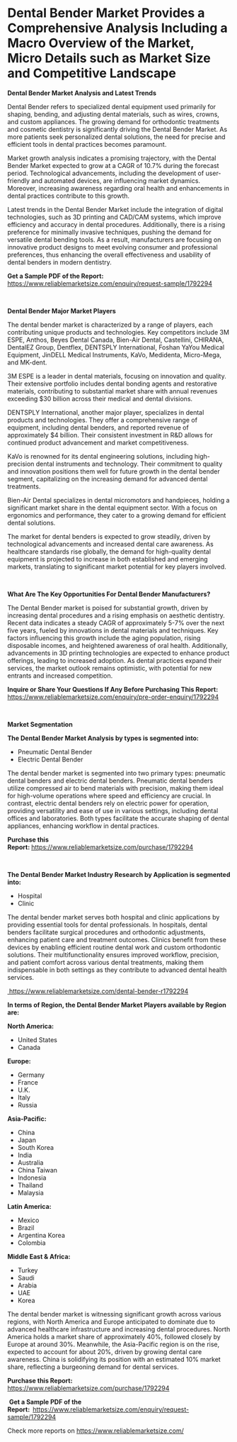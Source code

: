 <p><h1>Dental Bender Market Provides a Comprehensive Analysis Including a Macro Overview of the Market, Micro Details such as Market Size and Competitive Landscape</h1></p><p><strong>Dental Bender Market Analysis and Latest Trends</strong></p>
<p><p>Dental Bender refers to specialized dental equipment used primarily for shaping, bending, and adjusting dental materials, such as wires, crowns, and custom appliances. The growing demand for orthodontic treatments and cosmetic dentistry is significantly driving the Dental Bender Market. As more patients seek personalized dental solutions, the need for precise and efficient tools in dental practices becomes paramount.</p><p>Market growth analysis indicates a promising trajectory, with the Dental Bender Market expected to grow at a CAGR of 10.7% during the forecast period. Technological advancements, including the development of user-friendly and automated devices, are influencing market dynamics. Moreover, increasing awareness regarding oral health and enhancements in dental practices contribute to this growth.</p><p>Latest trends in the Dental Bender Market include the integration of digital technologies, such as 3D printing and CAD/CAM systems, which improve efficiency and accuracy in dental procedures. Additionally, there is a rising preference for minimally invasive techniques, pushing the demand for versatile dental bending tools. As a result, manufacturers are focusing on innovative product designs to meet evolving consumer and professional preferences, thus enhancing the overall effectiveness and usability of dental benders in modern dentistry.</p></p>
<p><strong>Get a Sample PDF of the Report:&nbsp;</strong> <a href="https://www.reliablemarketsize.com/enquiry/request-sample/1792294?utm_campaign=1197&utm_medium=2&utm_source=Github&utm_content=ia&utm_term=04032025&utm_id=dental-bender">https://www.reliablemarketsize.com/enquiry/request-sample/1792294</a></p>
<p>&nbsp;</p>
<p><strong>Dental Bender Major Market Players</strong></p>
<p><p>The dental bender market is characterized by a range of players, each contributing unique products and technologies. Key competitors include 3M ESPE, Anthos, Beyes Dental Canada, Bien-Air Dental, Castellini, CHIRANA, DentalEZ Group, Dentflex, DENTSPLY International, Foshan YaYou Medical Equipment, JinDELL Medical Instruments, KaVo, Medidenta, Micro-Mega, and MK-dent.</p><p>3M ESPE is a leader in dental materials, focusing on innovation and quality. Their extensive portfolio includes dental bonding agents and restorative materials, contributing to substantial market share with annual revenues exceeding $30 billion across their medical and dental divisions.</p><p>DENTSPLY International, another major player, specializes in dental products and technologies. They offer a comprehensive range of equipment, including dental benders, and reported revenue of approximately $4 billion. Their consistent investment in R&D allows for continued product advancement and market competitiveness.</p><p>KaVo is renowned for its dental engineering solutions, including high-precision dental instruments and technology. Their commitment to quality and innovation positions them well for future growth in the dental bender segment, capitalizing on the increasing demand for advanced dental treatments.</p><p>Bien-Air Dental specializes in dental micromotors and handpieces, holding a significant market share in the dental equipment sector. With a focus on ergonomics and performance, they cater to a growing demand for efficient dental solutions.</p><p>The market for dental benders is expected to grow steadily, driven by technological advancements and increased dental care awareness. As healthcare standards rise globally, the demand for high-quality dental equipment is projected to increase in both established and emerging markets, translating to significant market potential for key players involved.</p></p>
<p>&nbsp;</p>
<p><strong>What Are The Key Opportunities For Dental Bender Manufacturers?</strong></p>
<p><p>The Dental Bender market is poised for substantial growth, driven by increasing dental procedures and a rising emphasis on aesthetic dentistry. Recent data indicates a steady CAGR of approximately 5-7% over the next five years, fueled by innovations in dental materials and techniques. Key factors influencing this growth include the aging population, rising disposable incomes, and heightened awareness of oral health. Additionally, advancements in 3D printing technologies are expected to enhance product offerings, leading to increased adoption. As dental practices expand their services, the market outlook remains optimistic, with potential for new entrants and increased competition.</p></p>
<p><strong>Inquire or Share Your Questions If Any Before Purchasing This Report:</strong> <a href="https://www.reliablemarketsize.com/enquiry/pre-order-enquiry/1792294?utm_campaign=1197&utm_medium=2&utm_source=Github&utm_content=ia&utm_term=04032025&utm_id=dental-bender">https://www.reliablemarketsize.com/enquiry/pre-order-enquiry/1792294</a></p>
<p>&nbsp;</p>
<p><strong>Market Segmentation</strong></p>
<p><strong>The Dental Bender Market Analysis by types is segmented into:</strong></p>
<p><ul><li>Pneumatic Dental Bender</li><li>Electric Dental Bender</li></ul></p>
<p><p>The dental bender market is segmented into two primary types: pneumatic dental benders and electric dental benders. Pneumatic dental benders utilize compressed air to bend materials with precision, making them ideal for high-volume operations where speed and efficiency are crucial. In contrast, electric dental benders rely on electric power for operation, providing versatility and ease of use in various settings, including dental offices and laboratories. Both types facilitate the accurate shaping of dental appliances, enhancing workflow in dental practices.</p></p>
<p><strong>Purchase this Report:&nbsp;</strong><a href="https://www.reliablemarketsize.com/purchase/1792294?utm_campaign=1197&utm_medium=2&utm_source=Github&utm_content=ia&utm_term=04032025&utm_id=dental-bender">https://www.reliablemarketsize.com/purchase/1792294</a></p>
<p>&nbsp;</p>
<p><strong>The Dental Bender Market Industry Research by Application is segmented into:</strong></p>
<p><ul><li>Hospital</li><li>Clinic</li></ul></p>
<p><p>The dental bender market serves both hospital and clinic applications by providing essential tools for dental professionals. In hospitals, dental benders facilitate surgical procedures and orthodontic adjustments, enhancing patient care and treatment outcomes. Clinics benefit from these devices by enabling efficient routine dental work and custom orthodontic solutions. Their multifunctionality ensures improved workflow, precision, and patient comfort across various dental treatments, making them indispensable in both settings as they contribute to advanced dental health services.</p></p>
<p><a href="https://www.reliablemarketsize.com/dental-bender-r1792294?utm_campaign=1197&utm_medium=2&utm_source=Github&utm_content=ia&utm_term=04032025&utm_id=dental-bender">&nbsp;https://www.reliablemarketsize.com/dental-bender-r1792294</a></p>
<p><strong>In terms of Region, the Dental Bender Market Players available by Region are:</strong></p>
<p>
    <p> <strong> North America: </strong>
        <ul>
            <li>United States</li>
            <li>Canada</li>
        </ul>
        </p> 
    <p> <strong> Europe: </strong>
        <ul>
            <li>Germany</li>
            <li>France</li>
            <li>U.K.</li>
            <li>Italy</li>
            <li>Russia</li>
        </ul>
        </p> 
    <p> <strong> Asia-Pacific: </strong>
        <ul>
            <li>China</li>
            <li>Japan</li>
            <li>South Korea</li>
            <li>India</li>
            <li>Australia</li>
            <li>China Taiwan</li>
            <li>Indonesia</li>
            <li>Thailand</li>
            <li>Malaysia</li>
        </ul>
        </p> 
    <p> <strong> Latin America: </strong>
        <ul>
            <li>Mexico</li>
            <li>Brazil</li>
            <li>Argentina Korea</li>
            <li>Colombia</li>
        </ul>
        </p> 
    <p> <strong> Middle East & Africa: </strong>
        <ul>
            <li>Turkey</li>
            <li>Saudi</li>
            <li>Arabia</li>
            <li>UAE</li>
            <li>Korea</li>
        </ul>
    </p>
    </p>
<p><p>The dental bender market is witnessing significant growth across various regions, with North America and Europe anticipated to dominate due to advanced healthcare infrastructure and increasing dental procedures. North America holds a market share of approximately 40%, followed closely by Europe at around 30%. Meanwhile, the Asia-Pacific region is on the rise, expected to account for about 20%, driven by growing dental care awareness. China is solidifying its position with an estimated 10% market share, reflecting a burgeoning demand for dental services.</p></p>
<p><strong>Purchase this Report: </strong><a href="https://www.reliablemarketsize.com/purchase/1792294?utm_campaign=1197&utm_medium=2&utm_source=Github&utm_content=ia&utm_term=04032025&utm_id=dental-bender">https://www.reliablemarketsize.com/purchase/1792294</a></p>
<p>&nbsp;<strong>Get a Sample PDF of the Report:&nbsp;&nbsp;</strong><a href="https://www.reliablemarketsize.com/enquiry/request-sample/1792294?utm_campaign=1197&utm_medium=2&utm_source=Github&utm_content=ia&utm_term=04032025&utm_id=dental-bender">https://www.reliablemarketsize.com/enquiry/request-sample/1792294</a></p>
<p><strong></strong></p>
<p>Check more reports on <a href="https://www.reliablemarketsize.com/?utm_campaign=1197&utm_medium=2&utm_source=Github&utm_content=ia&utm_term=04032025&utm_id=dental-bender">https://www.reliablemarketsize.com/</a></p>